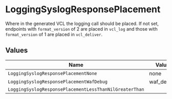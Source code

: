 # LoggingSyslogResponsePlacement

Where in the generated VCL the logging call should be placed. If not set, endpoints with `format_version` of 2 are placed in `vcl_log` and those with `format_version` of 1 are placed in `vcl_deliver`.



## Values

| Name                                                   | Value                                                  |
| ------------------------------------------------------ | ------------------------------------------------------ |
| `LoggingSyslogResponsePlacementNone`                   | none                                                   |
| `LoggingSyslogResponsePlacementWafDebug`               | waf_debug                                              |
| `LoggingSyslogResponsePlacementLessThanNilGreaterThan` | <nil>                                                  |